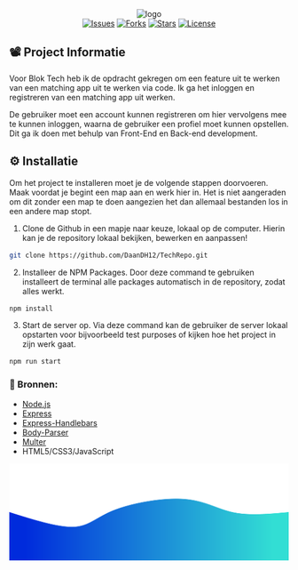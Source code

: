 <section align="center" id="start"><img alt="logo" src="https://i.postimg.cc/MTXPFpcq/Blok-Tech-Logo.png" width="600"></section>

<section align="center">
  <a href="https://github.com/DaanDH12/TechRepo/issues" target="_blank"><img alt="Issues" src="https://img.shields.io/github/issues/DaanDH12/TechRepo"></a>
  <a href="https://github.com/DaanDH12/TechRepo/network" target="_blank"><img alt="Forks" src="https://img.shields.io/github/forks/DaanDH12/TechRepo"></a>
  <a href="https://github.com/DaanDH12/TechRepo/stargazers" target="_blank"><img alt="Stars" src="https://img.shields.io/github/stars/DaanDH12/TechRepo"></a>
  <a href="https://github.com/DaanDH12/TechRepo/blob/main/LICENSE" target="_blank"><img alt="License" src="https://img.shields.io/github/license/DaanDH12/TechRepo"></a>
</section>

<h2>📽 Project Informatie</h2>
  <p>Voor Blok Tech heb ik de opdracht gekregen om een feature uit te werken van een matching app uit te werken via code. Ik ga het inloggen en registreren van een matching app uit werken.</p>
  <p> De gebruiker moet een account kunnen registreren om hier vervolgens mee te kunnen inloggen, waarna de gebruiker een profiel moet kunnen opstellen. Dit ga ik doen met behulp van Front-End en Back-end development.</p>
  

<h2>⚙️ Installatie</h2>
  <p>Om het project te installeren moet je de volgende stappen doorvoeren. Maak voordat je begint een map aan en werk hier in. Het is niet aangeraden om dit zonder een map te doen aangezien het dan allemaal bestanden los in een andere map stopt.</p>
  
   1. Clone de Github in een mapje naar keuze, lokaal op de computer. Hierin kan je de repository lokaal bekijken, bewerken en aanpassen!
  ```sh
  git clone https://github.com/DaanDH12/TechRepo.git
  ```
  2. Installeer de NPM Packages. Door deze command te gebruiken installeert de terminal alle packages automatisch in de repository, zodat alles werkt.
  ```sh
  npm install
  ```
  3. Start de server op. Via deze command kan de gebruiker de server lokaal opstarten voor bijvoorbeeld test purposes of kijken hoe het project in zijn werk gaat.
  ```sh
  npm run start
  ```
  
  
 <h3>📃 Bronnen:</h3>
  <ul>
    <li><a href="https://nodejs.org/en/" target="_blank">Node.js</a></li>
    <li><a href="https://expressjs.com/" target="_blank">Express</a></li>
    <li><a href="https://www.npmjs.com/package/express-handlebars" target="_blank">Express-Handlebars</a></li>
    <li><a href="https://www.npmjs.com/package/body-parser" target="_blank">Body-Parser</a></li>
  <li><a href="https://www.npmjs.com/package/multer" target="_blank">Multer</a></li>
    <li>HTML5/CSS3/JavaScript</li>
  </ul>
  
  

<img alt="animationwaves" src="/readmefiles/waves.svg">
